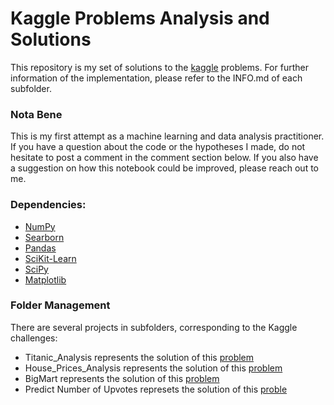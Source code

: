 # Kaggle Problems Analysis and Solutions
This repository is my set of solutions to the [kaggle](https://www.kaggle.com/) problems. For further information of the implementation, please refer to the INFO.md of each subfolder.

### Nota Bene
This is my first attempt as a machine learning and data analysis practitioner.
If you have a question about the code or the hypotheses I made, do not hesitate to post a comment in the comment section below.
If you also have a suggestion on how this notebook could be improved, please reach out to me.

### Dependencies:
* [NumPy](https://numpy.org/)
* [Searborn](https://seaborn.pydata.org/)
* [Pandas](https://pandas.pydata.org/)
* [SciKit-Learn](https://scikit-learn.org/stable/)
* [SciPy](https://www.scipy.org/)
* [Matplotlib](https://matplotlib.org/)

### Folder Management
There are several projects in subfolders, corresponding to the Kaggle challenges:
* Titanic_Analysis represents the solution of this [problem](https://www.kaggle.com/c/titanic)
* House_Prices_Analysis represents the solution of this [problem](https://www.kaggle.com/c/house-prices-advanced-regression-techniques)
* BigMart represents the solution of this [problem](https://datahack.analyticsvidhya.com/contest/practice-problem-big-mart-sales-iii/)
* Predict Number of Upvotes represets the solution of this [proble](https://datahack.analyticsvidhya.com/contest/enigma-codefest-machine-learning-1/#MySubmissions)
